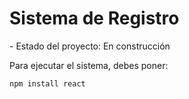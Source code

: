<h1> Sistema de Registro </h1>
- Estado del proyecto: En construcción


Para ejecutar el sistema, debes poner:

``` npm install react ```
